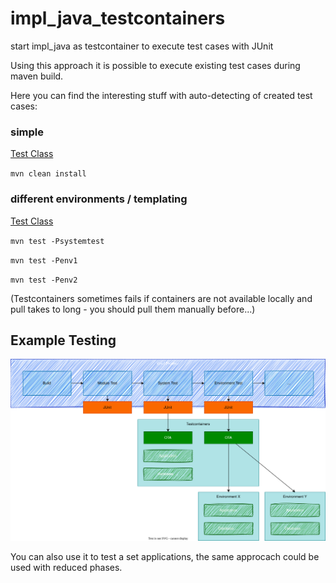 # impl_java_testcontainers

start impl_java as testcontainer to execute test cases with JUnit


Using this approach it is possible to execute existing test cases during maven build.

Here you can find the interesting stuff with auto-detecting of created test cases:

 ### simple 

 [Test Class](simple/src/test/java/com/example/demo/systemtest/OpenTestingSystemTest.java)

`mvn clean install`

### different environments / templating

[Test Class](stagesupport/execution1/src/test/java/com/example/demo/systemtest/OpenTestingSystemTest.java)

`mvn test -Psystemtest`

`mvn test -Penv1`

`mvn test -Penv2`

(Testcontainers sometimes fails if containers are not available locally and pull takes to long - you should pull them manually before...)


## Example Testing

![arch](arch.drawio.svg "Arch")

You can also use it to test a set applications, the same approcach could be used with reduced phases.
